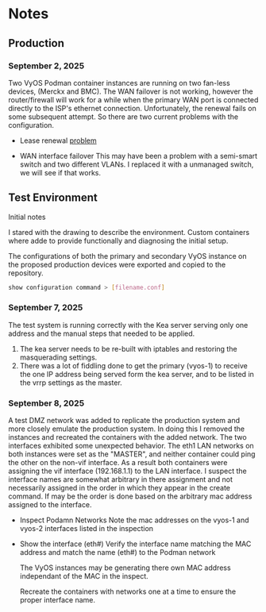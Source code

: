 # Notes

## Production

### September 2, 2025

Two VyOS Podman container instances are running on two fan-less devices, (Merckx and BMC). The WAN failover is not working, however the router/firewall will work for a while when the primary WAN port is connected directly to the ISP's ethernet connection. Unfortunately, the renewal fails on some subsequent attempt. So there are two current problems with the configuration.

* Lease renewal [problem](DHCP-WAN-Renewal.md)

* WAN interface failover
  This may have been a problem with a semi-smart switch and two different VLANs. I replaced it with a unmanaged switch, we will see if that works.

## Test Environment

Initial notes

I stared with the drawing to describe the environment. Custom containers where adde to provide functionally and diagnosing the initial setup.

The configurations of both the primary and secondary VyOS instance on the proposed production devices were exported and copied to the repository.

```bash
show configuration command > [filename.conf]
```

### September 7, 2025

The test system is running correctly with the Kea server serving only one address and the manual steps that needed to be applied. 

1. The kea server needs to be re-built with iptables and restoring the masquerading settings.
2. There was a lot of fiddling done to get the primary (vyos-1) to receive the one IP address being served form the kea server, and to be listed in the vrrp settings as the master.

### September 8, 2025

A test DMZ network was added to replicate the production system and more closely emulate the production system. In doing this I removed the instances and recreated the containers with the added network. The two interfaces exhibited some unexpected behavior.  The eth1 LAN networks on both instances were set as the "MASTER", and neither container could ping the other on the non-vif interface. As a result both containers were assigning the vif interface (192.168.1.1) to the LAN interface.  I suspect the interface names are somewhat arbitrary in there assignment and not necessarily assigned in the order in which they appear in the create command. If may be the order is done based on the arbitrary mac address assigned to the interface.

* Inspect Podamn Networks
  Note the mac addresses on the vyos-1 and vyos-2 interfaces listed in the inspection
* Show the interface (eth#)
  Verify the interface name matching the MAC address and match the name (eth#) to the Podman network

  The VyOS instances may be generating there own MAC address independant of the MAC in the inspect.

  Recreate the containers with networks one at a time to ensure the proper interface name.

  

